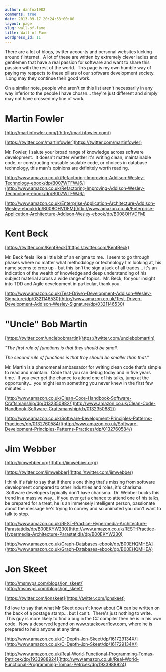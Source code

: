 ```yaml
---
author: danfox1982
comments: true
date: 2013-09-17 20:24:53+00:00
layout: page
slug: wall-of-fame
title: Wall of Fame
wordpress_id: 11
---
```


There are a lot of blogs, twitter accounts and personal websites kicking around t'internet.  A lot of these are written by extremely clever ladies and gentlemen that have a real passion for software and want to share this passion with the rest of the world.  This page is my own humble way of paying my respects to these pillars of our software development society.  Long may they continue their good work.

On a similar note, people who aren't on this list aren't necessarily in any way inferior to the people I have chosen... they're just different and simply may not have crossed my line of work.

# Martin Fowler

[http://martinfowler.com/](http://martinfowler.com/)

[https://twitter.com/martinfowler](https://twitter.com/martinfowler)

Mr. Fowler, I salute your broad range of knowledge across software development.  It doesn't matter whether it's writing clean, maintainable code, or constructing reusable scalable code, or choices in database technology, this man's opinions are definitely worth reading.

[http://www.amazon.co.uk/Refactoring-Improving-Addison-Wesley-Technology-ebook/dp/B007WTFWJ6/](http://www.amazon.co.uk/Refactoring-Improving-Addison-Wesley-Technology-ebook/dp/B007WTFWJ6/)

[http://www.amazon.co.uk/Enterprise-Application-Architecture-Addison-Wesley-ebook/dp/B008OHVDFM](http://www.amazon.co.uk/Enterprise-Application-Architecture-Addison-Wesley-ebook/dp/B008OHVDFM)

# Kent Beck

[https://twitter.com/KentBeck](https://twitter.com/KentBeck)

Mr. Beck feels like a little bit of an enigma to me.  I seem to go through phases where no matter what methodology or technology I'm looking at, his name seems to crop up - but this isn't the sign a jack of all trades... it's an indication of the wealth of knowledge and deep understanding of his subject material across a wide range of topics.  Mr. Beck, for your insight into TDD and Agile development in particular, thank you.

[http://www.amazon.co.uk/Test-Driven-Development-Addison-Wesley-Signature/dp/0321146530](http://www.amazon.co.uk/Test-Driven-Development-Addison-Wesley-Signature/dp/0321146530)

# "Uncle" Bob Martin

[https://twitter.com/unclebobmartin](https://twitter.com/unclebobmartin)

_"The first rule of functions is that they should be small._

_The second rule of functions is that they should be smaller than that."_

Mr. Martin is a phenomenal ambassador for writing clean code that's simple to read and maintain.  Code that you can debug today and in five years time.  If you ever get the chance to attend one of his talks, jump at the opportunity... you might learn something you never knew in the first few minutes...

[http://www.amazon.co.uk/Clean-Code-Handbook-Software-Craftsmanship/dp/0132350882/](http://www.amazon.co.uk/Clean-Code-Handbook-Software-Craftsmanship/dp/0132350882/)

[http://www.amazon.co.uk/Software-Development-Principles-Patterns-Practices/dp/0132760584/](http://www.amazon.co.uk/Software-Development-Principles-Patterns-Practices/dp/0132760584/)

# Jim Webber

[http://jimwebber.org/](http://jimwebber.org/)

[https://twitter.com/jimwebber](https://twitter.com/jimwebber)

I think it's fair to say that if there's one thing that's missing from software development compared to other industries and roles, it's charisma.  Software developers typically don't have charisma.  Dr. Webber bucks this trend in a massive way... if you ever get a chance to attend one of his talks, be prepared for a treat, he is an immensely intelligent person, passionate about the message he's trying to convey and so animated you don't want to talk to stop.

[http://www.amazon.co.uk/REST-Practice-Hypermedia-Architecture-Parastatidis/dp/B00EKYW230](http://www.amazon.co.uk/REST-Practice-Hypermedia-Architecture-Parastatidis/dp/B00EKYW230)

[http://www.amazon.co.uk/Graph-Databases-ebook/dp/B00EHQMHEA](http://www.amazon.co.uk/Graph-Databases-ebook/dp/B00EHQMHEA)

# Jon Skeet

[http://msmvps.com/blogs/jon_skeet/](http://msmvps.com/blogs/jon_skeet/)

[https://twitter.com/jonskeet](https://twitter.com/jonskeet)

I'd love to say that what Mr Skeet doesn't know about C# can be written on the back of a postage stamp... but I can't.  There's just nothing to write.  This guy is more likely to find a bug in the C# compiler then he is in his own code.  Now a deserved legend on www.stackoverflow.com, where he is prepared to help anyone at any time.

[http://www.amazon.co.uk/C-Depth-Jon-Skeet/dp/161729134X/](http://www.amazon.co.uk/C-Depth-Jon-Skeet/dp/161729134X/)

[http://www.amazon.co.uk/Real-World-Functional-Programming-Tomas-Petricek/dp/1933988924](http://www.amazon.co.uk/Real-World-Functional-Programming-Tomas-Petricek/dp/1933988924)
